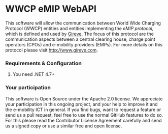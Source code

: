 WWCP eMIP WebAPI
================

This software will allow the communication between World Wide Charging Protocol
(WWCP) entities and entities implementing the _eMIP protocol_,
which is defined and used by [Gireve](http://www.gireve.com). The focus
of this protocol are the communication aspects between a central clearing house,
charge point operators (CPOs) and e-mobility providers (EMPs). For more details
on this protocol please visit http://www.gireve.com.

### Requirements & Configuration

1. You need .NET 4.7+

### Your participation

This software is Open Source under the Apache 2.0 license. We appreciate
your participation in this ongoing project, and your help to improve it
and the e-mobility ICT in general. If you find bugs, want to request a
feature or send us a pull request, feel free to use the normal GitHub
features to do so. For this please read the Contributor License Agreement
carefully and send us a signed copy or use a similar free and open license.
